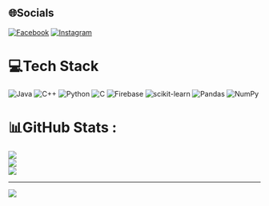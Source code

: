 
## 🌐Socials
[![Facebook](https://img.shields.io/badge/Facebook-%231877F2.svg?logo=Facebook&logoColor=white)](https://www.facebook.com/d.trognn/) [![Instagram](https://img.shields.io/badge/Instagram-%23E4405F.svg?logo=Instagram&logoColor=white)](https://www.instagram.com/d.trognn/) 

# 💻Tech Stack
![Java](https://img.shields.io/badge/java-%23ED8B00.svg?style=plastic&logo=java&logoColor=white) ![C++](https://img.shields.io/badge/c++-%2300599C.svg?style=plastic&logo=c%2B%2B&logoColor=white) ![Python](https://img.shields.io/badge/python-3670A0?style=plastic&logo=python&logoColor=ffdd54) ![C](https://img.shields.io/badge/c-%2300599C.svg?style=plastic&logo=c&logoColor=white) ![Firebase](https://img.shields.io/badge/firebase-%23039BE5.svg?style=plastic&logo=firebase) ![scikit-learn](https://img.shields.io/badge/scikit--learn-%23F7931E.svg?style=plastic&logo=scikit-learn&logoColor=white) ![Pandas](https://img.shields.io/badge/pandas-%23150458.svg?style=plastic&logo=pandas&logoColor=white) ![NumPy](https://img.shields.io/badge/numpy-%23013243.svg?style=plastic&logo=numpy&logoColor=white)
# 📊GitHub Stats :
![](https://github-readme-stats.vercel.app/api?username=dtrognn&theme=radical&hide_border=false&include_all_commits=false&count_private=false)<br/>
![](https://github-readme-streak-stats.herokuapp.com/?user=dtrognn&theme=radical&hide_border=false)<br/>
![](https://github-readme-stats.vercel.app/api/top-langs/?username=dtrognn&theme=radical&hide_border=false&include_all_commits=false&count_private=false&layout=compact)

---
[![](https://visitcount.itsvg.in/api?id=dtrognn&icon=0&color=0)](https://visitcount.itsvg.in)
